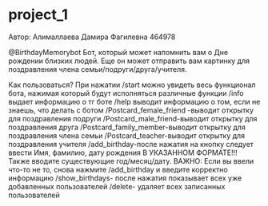 # project_1
Автор: Алималлаева Дамира Фагилевна 464978

@BirthdayMemorybot
Бот, который может напомнить вам о Дне рождении близких людей. Еще он может отправить вам картинку для поздравления члена семьи/подруги/друга/учителя.

Как пользоваться?
При нажатии /start можно увидеть весь функционал бота, нажимая который будут исполняться различные функции
/info выдает информацию о тг боте
/help выводит информацию о том, если не знаешь, что делать с ботом
/Postcard_female_friend -выводит открытку для поздравления подруги
/Postcard_male_friend-выводит открытку для поздравления друга
/Postcard_family_member-выводит открытку для поздравления члена семьи
/Postcard_teacher-выводит открытку для поздравления учителя
/add_birthday-после нажатия на кнопку следует ввести Имя, фамилию, дату рождения В УКАЗАННОМ ФОРМАТЕ!!! Также вводите существующие год/месяц/дату. 
ВАЖНО: Если вы ввели что-то не то, снова нажмите /add_birthday и введите корректно информацию
/show_birthdays- после нажатия показывает всех уже добавленных пользователей
/delete- удаляет всех записанных пользователей
